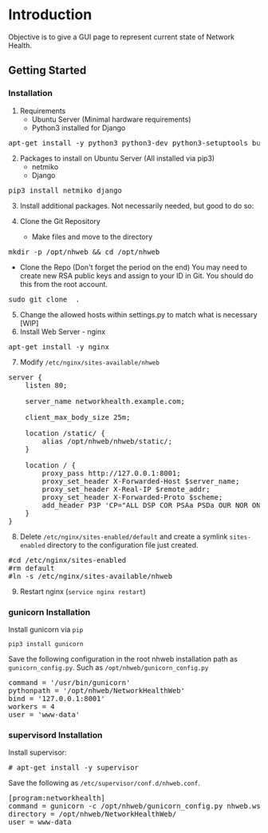 
# Introduction 
Objective is to give a GUI page to represent current state of Network Health.

## Getting Started
### Installation
1. Requirements
    - Ubuntu Server (Minimal hardware requirements)
    - Python3 installed for Django
<pre>
apt-get install -y python3 python3-dev python3-setuptools build-essential libxml2-dev libxslt1-dev libffi-dev graphviz libpq-dev libssl-dev zlib1g-dev python3-pip libldap2-dev
</pre>

2. Packages to install on Ubuntu Server (All installed via pip3)
    - netmiko
    - Django

<pre>
pip3 install netmiko django
</pre>

3. Install additional packages. Not necessarily needed, but good to do so:

4. Clone the Git Repository
    - Make files and move to the directory
<pre>mkdir -p /opt/nhweb && cd /opt/nhweb</pre>

- Clone the Repo (Don't forget the period on the end)
You may need to create new RSA public keys and assign to your ID in Git. You should do this from the root account.
<pre>
sudo git clone <git_url> .
</pre>

5. Change the allowed hosts within settings.py to match what is necessary [WIP]
6. Install Web Server - nginx
<pre>
apt-get install -y nginx
</pre>
7. Modify <code>/etc/nginx/sites-available/nhweb</code>
<pre>
server {
    listen 80;

    server_name networkhealth.example.com;

    client_max_body_size 25m;

    location /static/ {
        alias /opt/nhweb/nhweb/static/;
    }

    location / {
        proxy_pass http://127.0.0.1:8001;
        proxy_set_header X-Forwarded-Host $server_name;
        proxy_set_header X-Real-IP $remote_addr;
        proxy_set_header X-Forwarded-Proto $scheme;
        add_header P3P 'CP="ALL DSP COR PSAa PSDa OUR NOR ONL UNI COM NAV"';
    }
}
</pre>
8. Delete <code>/etc/nginx/sites-enabled/default</code> and create a symlink <code>sites-enabled</code> directory to the configuration file just created.

<pre>
#cd /etc/nginx/sites-enabled
#rm default
#ln -s /etc/nginx/sites-available/nhweb
</pre>
9. Restart nginx (<code>service nginx restart</code>)

### gunicorn Installation
Install gunicorn via <code>pip</code><br>
<pre><code>pip3 install gunicorn</code></pre>
Save the following configuration in the root nhweb installation path as <code>gunicorn_config.py</code>. Such as <code>/opt/nhweb/gunicorn_config.py</code>
<pre>
command = '/usr/bin/gunicorn'
pythonpath = '/opt/nhweb/NetworkHealthWeb'
bind = '127.0.0.1:8001'
workers = 4
user = 'www-data'
</pre>

### supervisord Installation
Install supervisor:
<pre># apt-get install -y supervisor</pre>
Save the following as <code>/etc/supervisor/conf.d/nhweb.conf</code>.
<pre>
[program:networkhealth]
command = gunicorn -c /opt/nhweb/gunicorn_config.py nhweb.wsgi
directory = /opt/nhweb/NetworkHealthWeb/
user = www-data
</pre>

